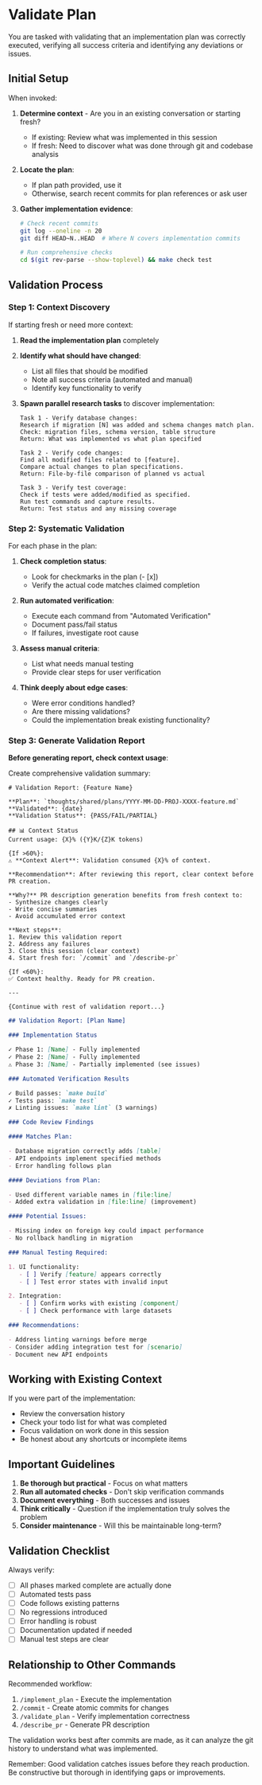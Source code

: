 # Validate Plan

You are tasked with validating that an implementation plan was correctly executed, verifying all success criteria and identifying any deviations or issues.

## Initial Setup

When invoked:

1. **Determine context** - Are you in an existing conversation or starting fresh?
   - If existing: Review what was implemented in this session
   - If fresh: Need to discover what was done through git and codebase analysis

2. **Locate the plan**:
   - If plan path provided, use it
   - Otherwise, search recent commits for plan references or ask user

3. **Gather implementation evidence**:

   ```bash
   # Check recent commits
   git log --oneline -n 20
   git diff HEAD~N..HEAD  # Where N covers implementation commits

   # Run comprehensive checks
   cd $(git rev-parse --show-toplevel) && make check test
   ```

## Validation Process

### Step 1: Context Discovery

If starting fresh or need more context:

1. **Read the implementation plan** completely
2. **Identify what should have changed**:
   - List all files that should be modified
   - Note all success criteria (automated and manual)
   - Identify key functionality to verify

3. **Spawn parallel research tasks** to discover implementation:

   ```
   Task 1 - Verify database changes:
   Research if migration [N] was added and schema changes match plan.
   Check: migration files, schema version, table structure
   Return: What was implemented vs what plan specified

   Task 2 - Verify code changes:
   Find all modified files related to [feature].
   Compare actual changes to plan specifications.
   Return: File-by-file comparison of planned vs actual

   Task 3 - Verify test coverage:
   Check if tests were added/modified as specified.
   Run test commands and capture results.
   Return: Test status and any missing coverage
   ```

### Step 2: Systematic Validation

For each phase in the plan:

1. **Check completion status**:
   - Look for checkmarks in the plan (- [x])
   - Verify the actual code matches claimed completion

2. **Run automated verification**:
   - Execute each command from "Automated Verification"
   - Document pass/fail status
   - If failures, investigate root cause

3. **Assess manual criteria**:
   - List what needs manual testing
   - Provide clear steps for user verification

4. **Think deeply about edge cases**:
   - Were error conditions handled?
   - Are there missing validations?
   - Could the implementation break existing functionality?

### Step 3: Generate Validation Report

**Before generating report, check context usage**:

Create comprehensive validation summary:

```
# Validation Report: {Feature Name}

**Plan**: `thoughts/shared/plans/YYYY-MM-DD-PROJ-XXXX-feature.md`
**Validated**: {date}
**Validation Status**: {PASS/FAIL/PARTIAL}

## 📊 Context Status
Current usage: {X}% ({Y}K/{Z}K tokens)

{If >60%}:
⚠️ **Context Alert**: Validation consumed {X}% of context.

**Recommendation**: After reviewing this report, clear context before PR creation.

**Why?** PR description generation benefits from fresh context to:
- Synthesize changes clearly
- Write concise summaries
- Avoid accumulated error context

**Next steps**:
1. Review this validation report
2. Address any failures
3. Close this session (clear context)
4. Start fresh for: `/commit` and `/describe-pr`

{If <60%}:
✅ Context healthy. Ready for PR creation.

---

{Continue with rest of validation report...}
```

```markdown
## Validation Report: [Plan Name]

### Implementation Status

✓ Phase 1: [Name] - Fully implemented
✓ Phase 2: [Name] - Fully implemented
⚠️ Phase 3: [Name] - Partially implemented (see issues)

### Automated Verification Results

✓ Build passes: `make build`
✓ Tests pass: `make test`
✗ Linting issues: `make lint` (3 warnings)

### Code Review Findings

#### Matches Plan:

- Database migration correctly adds [table]
- API endpoints implement specified methods
- Error handling follows plan

#### Deviations from Plan:

- Used different variable names in [file:line]
- Added extra validation in [file:line] (improvement)

#### Potential Issues:

- Missing index on foreign key could impact performance
- No rollback handling in migration

### Manual Testing Required:

1. UI functionality:
   - [ ] Verify [feature] appears correctly
   - [ ] Test error states with invalid input

2. Integration:
   - [ ] Confirm works with existing [component]
   - [ ] Check performance with large datasets

### Recommendations:

- Address linting warnings before merge
- Consider adding integration test for [scenario]
- Document new API endpoints
```

## Working with Existing Context

If you were part of the implementation:

- Review the conversation history
- Check your todo list for what was completed
- Focus validation on work done in this session
- Be honest about any shortcuts or incomplete items

## Important Guidelines

1. **Be thorough but practical** - Focus on what matters
2. **Run all automated checks** - Don't skip verification commands
3. **Document everything** - Both successes and issues
4. **Think critically** - Question if the implementation truly solves the problem
5. **Consider maintenance** - Will this be maintainable long-term?

## Validation Checklist

Always verify:

- [ ] All phases marked complete are actually done
- [ ] Automated tests pass
- [ ] Code follows existing patterns
- [ ] No regressions introduced
- [ ] Error handling is robust
- [ ] Documentation updated if needed
- [ ] Manual test steps are clear

## Relationship to Other Commands

Recommended workflow:

1. `/implement_plan` - Execute the implementation
2. `/commit` - Create atomic commits for changes
3. `/validate_plan` - Verify implementation correctness
4. `/describe_pr` - Generate PR description

The validation works best after commits are made, as it can analyze the git history to understand what was implemented.

Remember: Good validation catches issues before they reach production. Be constructive but thorough in identifying gaps or improvements.

